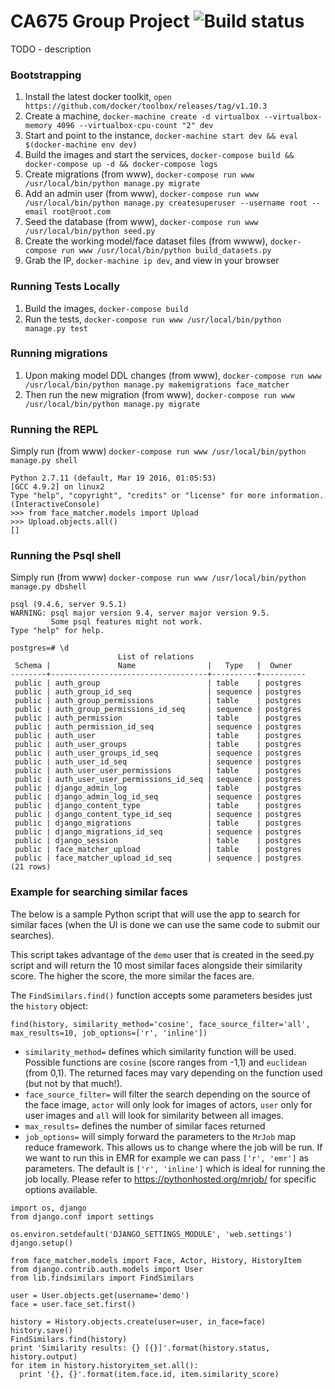 # CA675 Group Project ![Build status](https://circleci.com/gh/magrossi/ca675_project.svg?style=shield)

TODO - description

### Bootstrapping

1. Install the latest docker toolkit, `open https://github.com/docker/toolbox/releases/tag/v1.10.3`
1. Create a machine, `docker-machine create -d virtualbox --virtualbox-memory 4096 --virtualbox-cpu-count "2" dev`
1. Start and point to the instance, `docker-machine start dev && eval $(docker-machine env dev)`
1. Build the images and start the services, `docker-compose build && docker-compose up -d && docker-compose logs`
1. Create migrations (from www), `docker-compose run www /usr/local/bin/python manage.py migrate`
1. Add an admin user (from www), `docker-compose run www /usr/local/bin/python manage.py createsuperuser --username root --email root@root.com`
1. Seed the database (from www), `docker-compose run www /usr/local/bin/python seed.py`
1. Create the working model/face dataset files (from wwww), `docker-compose run www /usr/local/bin/python build_datasets.py`
1. Grab the IP, `docker-machine ip dev`, and view in your browser

### Running Tests Locally

1. Build the images, `docker-compose build`
2. Run the tests, `docker-compose run www /usr/local/bin/python manage.py test`

### Running migrations

1. Upon making model DDL changes (from www), `docker-compose run www /usr/local/bin/python manage.py makemigrations face_matcher`
1. Then run the new migration (from www), `docker-compose run www /usr/local/bin/python manage.py migrate`

### Running the REPL

Simply run (from www) `docker-compose run www /usr/local/bin/python manage.py shell`
```
Python 2.7.11 (default, Mar 19 2016, 01:05:53)
[GCC 4.9.2] on linux2
Type "help", "copyright", "credits" or "license" for more information.
(InteractiveConsole)
>>> from face_matcher.models import Upload
>>> Upload.objects.all()
[]
```

### Running the Psql shell

Simply run (from www) `docker-compose run www /usr/local/bin/python manage.py dbshell`
```
psql (9.4.6, server 9.5.1)
WARNING: psql major version 9.4, server major version 9.5.
         Some psql features might not work.
Type "help" for help.

postgres=# \d
                        List of relations
 Schema |               Name                |   Type   |  Owner
--------+-----------------------------------+----------+----------
 public | auth_group                        | table    | postgres
 public | auth_group_id_seq                 | sequence | postgres
 public | auth_group_permissions            | table    | postgres
 public | auth_group_permissions_id_seq     | sequence | postgres
 public | auth_permission                   | table    | postgres
 public | auth_permission_id_seq            | sequence | postgres
 public | auth_user                         | table    | postgres
 public | auth_user_groups                  | table    | postgres
 public | auth_user_groups_id_seq           | sequence | postgres
 public | auth_user_id_seq                  | sequence | postgres
 public | auth_user_user_permissions        | table    | postgres
 public | auth_user_user_permissions_id_seq | sequence | postgres
 public | django_admin_log                  | table    | postgres
 public | django_admin_log_id_seq           | sequence | postgres
 public | django_content_type               | table    | postgres
 public | django_content_type_id_seq        | sequence | postgres
 public | django_migrations                 | table    | postgres
 public | django_migrations_id_seq          | sequence | postgres
 public | django_session                    | table    | postgres
 public | face_matcher_upload               | table    | postgres
 public | face_matcher_upload_id_seq        | sequence | postgres
(21 rows)
```

### Example for searching similar faces

The below is a sample Python script that will use the app to search for similar faces (when the UI is done we can use the same code to submit our searches).

This script takes advantage of the `demo` user that is created in the seed.py script and will return the 10 most similar faces alongside their similarity score. The higher the score, the more similar the faces are.

The `FindSimilars.find()` function accepts some parameters besides just the `history` object:

```
find(history, similarity_method='cosine', face_source_filter='all', max_results=10, job_options=['r', 'inline'])
```

* `similarity_method=` defines which similarity function will be used. Possible functions are `cosine` (score ranges from -1,1) and `euclidean` (from 0,1). The returned faces may vary depending on the function used (but not by that much!).
* `face_source_filter=` will filter the search depending on the source of the face image, `actor` will only look for images of actors, `user` only for user images and `all` will look for similarity between all images.
* `max_results=` defines the number of similar faces returned
* `job_options=` will simply forward the parameters to the `MrJob` map reduce framework. This allows us to change where the job will be run. If we want to run this in EMR for example we can pass `['r', 'emr']` as parameters. The default is `['r', 'inline']` which is ideal for running the job locally. Please refer to https://pythonhosted.org/mrjob/ for specific options available.

```
import os, django
from django.conf import settings

os.environ.setdefault('DJANGO_SETTINGS_MODULE', 'web.settings')
django.setup()

from face_matcher.models import Face, Actor, History, HistoryItem
from django.contrib.auth.models import User
from lib.findsimilars import FindSimilars

user = User.objects.get(username='demo')
face = user.face_set.first()

history = History.objects.create(user=user, in_face=face)
history.save()
FindSimilars.find(history)
print 'Similarity results: {} [{}]'.format(history.status, history.output)
for item in history.historyitem_set.all():
  print '{}, {}'.format(item.face.id, item.similarity_score)
```
